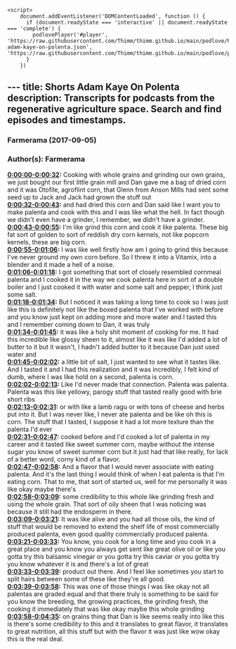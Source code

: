 <script src="https://cdn.podlove.org/web-player/embed.js"></script>
    <script>
        document.addEventListener('DOMContentLoaded', function () {
          if (document.readyState === 'interactive' || document.readyState === 'complete') {
            podlovePlayer('#player', 'https://raw.githubusercontent.com/Thimm/thimm.github.io/main/podlove/https://raw.githubusercontent.com/Thimm/thimm.github.io/main/podlove/podlove/Farmerama/Shorts-adam-kaye-on-polenta.json', 'https://raw.githubusercontent.com/Thimm/thimm.github.io/main/podlove/podlove/Farmerama/config.json').then(registerExternalEvents('player'))
          }
        })
  </script>---
title: Shorts Adam Kaye On Polenta
description: Transcripts for podcasts from the regenerative agriculture space. Search and find episodes and timestamps.
---

### Farmerama  (2017-09-05)  
### Author(s): Farmerama  

**[0:00:00-0:00:32](https://soundcloud.com/farmerama-radio/short-adam-kaye-on-polenta#t=0:00:00):**  Cooking with whole grains and grinding our own grains, we just bought our first little  grain mill and Dan gave me a bag of dried corn and it was Otofile, agroflint corn, that  Glenn from Anson Mills had sent some seed up to Jack and Jack had grown the stuff out  
**[0:00:32-0:00:43](https://soundcloud.com/farmerama-radio/short-adam-kaye-on-polenta#t=0:00:32):**  and had dried this corn and Dan said like I want you to make palenta and cook with this  and I was like what the hell.  In fact though we didn't even have a grinder, I remember, we didn't have a grinder.  
**[0:00:43-0:00:55](https://soundcloud.com/farmerama-radio/short-adam-kaye-on-polenta#t=0:00:43):**  I'm like grind this corn and cook it like palenta.  These big fat sort of golden to sort of reddish dry corn kernels, not like popcorn kernels,  these are big corn.  
**[0:00:55-0:01:06](https://soundcloud.com/farmerama-radio/short-adam-kaye-on-polenta#t=0:00:55):**  I was like well firstly how am I going to grind this because I've never ground my own  corn before.  So I threw it into a Vitamix, into a blender and it made a hell of a noise.  
**[0:01:06-0:01:18](https://soundcloud.com/farmerama-radio/short-adam-kaye-on-polenta#t=0:01:06):**  I got something that sort of closely resembled cornmeal palenta and I cooked it in the way  we cook palenta here in sort of a double boiler and I just cooked it with water and  some salt and pepper, I think just some salt.  
**[0:01:18-0:01:34](https://soundcloud.com/farmerama-radio/short-adam-kaye-on-polenta#t=0:01:18):**  But I noticed it was taking a long time to cook so I was just like this is definitely  not like the boxed palenta that I've worked with before and you know just kept on adding  more and more water and I tasted this and I remember coming down to Dan, it was truly  
**[0:01:34-0:01:45](https://soundcloud.com/farmerama-radio/short-adam-kaye-on-polenta#t=0:01:34):**  it was like a holy shit moment of cooking for me.  It had this incredible like glossy sheen to it, almost like it was like I'd added a lot  of butter to it but it wasn't, I hadn't added butter to it because Dan just used water and  
**[0:01:45-0:02:02](https://soundcloud.com/farmerama-radio/short-adam-kaye-on-polenta#t=0:01:45):**  a little bit of salt, I just wanted to see what it tastes like.  And I tasted it and I had this realization and it was incredibly, I felt kind of dumb,  where I was like hold on a second, palenta is corn.  
**[0:02:02-0:02:13](https://soundcloud.com/farmerama-radio/short-adam-kaye-on-polenta#t=0:02:02):**  Like I'd never made that connection.  Palenta was palenta.  Palenta was this like yellowy, parogy stuff that tasted really good with brie short ribs  
**[0:02:13-0:02:31](https://soundcloud.com/farmerama-radio/short-adam-kaye-on-polenta#t=0:02:13):**  or with like a lamb ragu or with tons of cheese and herbs put into it.  But I was never like, I never ate palenta and be like oh this is corn.  The stuff that I tasted, I suppose it had a lot more texture than the palenta I'd ever  
**[0:02:31-0:02:47](https://soundcloud.com/farmerama-radio/short-adam-kaye-on-polenta#t=0:02:31):**  cooked before and I'd cooked a lot of palenta in my career and it tasted like sweet summer  corn, maybe without the intense sugar you know of sweet summer corn but it just had  that like really, for lack of a better word, corny kind of a flavor.  
**[0:02:47-0:02:58](https://soundcloud.com/farmerama-radio/short-adam-kaye-on-polenta#t=0:02:47):**  And a flavor that I would never associate with eating palenta.  And it's the last thing I would think of when I eat palenta is that I'm eating corn.  That to me, that sort of started us, well for me personally it was like okay maybe there's  
**[0:02:58-0:03:09](https://soundcloud.com/farmerama-radio/short-adam-kaye-on-polenta#t=0:02:58):**  some credibility to this whole like grinding fresh and using the whole grain.  That sort of oily sheen that I was noticing was because it still had the endosperm in  there.  
**[0:03:09-0:03:21](https://soundcloud.com/farmerama-radio/short-adam-kaye-on-polenta#t=0:03:09):**  It was like alive and you had all those oils, the kind of stuff that would be removed to  extend the shelf life of most commercially produced palenta, even good quality commercially  produced palenta.  
**[0:03:21-0:03:33](https://soundcloud.com/farmerama-radio/short-adam-kaye-on-polenta#t=0:03:21):**  You know, you cook for a long time and you cook in a great place and you know you always  get sent like great olive oil or like you gotta try this balsamic vinegar or you gotta  try this caviar or you gotta try you know whatever it is and there's a lot of great  
**[0:03:33-0:03:39](https://soundcloud.com/farmerama-radio/short-adam-kaye-on-polenta#t=0:03:33):**  product out there.  And I feel like sometimes you start to split hairs between some of these like they're all  good.  
**[0:03:39-0:03:58](https://soundcloud.com/farmerama-radio/short-adam-kaye-on-polenta#t=0:03:39):**  This was one of those things I was like okay not all palentas are graded equal and that  there truly is something to be said for you know the breeding, the growing practices,  the grinding fresh, the cooking it immediately that was like okay maybe this whole grinding  
**[0:03:58-0:04:35](https://soundcloud.com/farmerama-radio/short-adam-kaye-on-polenta#t=0:03:58):**  on grains thing that Dan is like seems really into like this is there's some credibility  to this and it translates to great flavor, it translates to great nutrition, all this  stuff but with the flavor it was just like wow okay this is the real deal.  